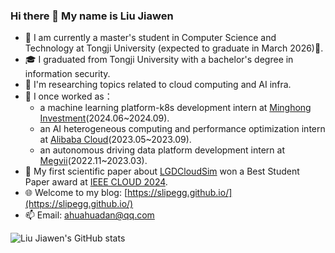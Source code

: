 ### Hi there 👋 My name is Liu Jiawen 

- 🔭 I am currently a master's student in Computer Science and Technology at Tongji University (expected to graduate in March 2026)🏫.
- 🎓 I graduated from Tongji University with a bachelor's degree in information security.
- 🌱 I'm researching topics related to cloud computing and AI infra.
- 💼 I once worked as：
  + a machine learning platform-k8s development intern at [Minghong Investment](https://www.mhfunds.com/)(2024.06~2024.09).
  + an AI heterogeneous computing and performance optimization intern at [Alibaba Cloud](https://www.aliyun.com/)(2023.05~2023.09).
  + an autonomous driving data platform development intern at [Megvii](https://www.megvii.com/)(2022.11~2023.03).
- 📜 My first scientific paper about [LGDCloudSim](https://github.com/slipegg/LGDCloudSim) won a Best Student Paper award at [IEEE CLOUD 2024](https://cloud.conferences.computer.org/2024/).
- 🌐 Welcome to my blog: [https://slipegg.github.io/](https://slipegg.github.io/)
- 📫 Email: ahuahuadan@qq.com

![Liu Jiawen's GitHub stats](https://github-readme-stats.vercel.app/api?username=slipegg&title_color=10&text_color=777&count_private=true&show_icons=true&hide=contribs,issues)
